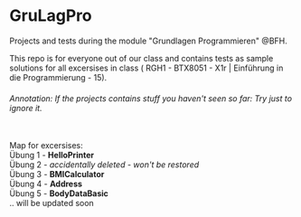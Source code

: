﻿# GruLagPro
Projects and tests during the module "Grundlagen Programmieren" @BFH.

This repo is for everyone out of our class and contains tests as sample solutions for all excersises in class ( RGH1 - BTX8051 - X1r | Einführung in die Programmierung - 15).<br>

###### Annotation: If the projects contains stuff you haven't seen so far: Try just to ignore it.

<br>Map for excersises:<br>
Übung 1 - **HelloPrinter**<br>
Übung 2 - *accidentally deleted - won't be restored*<br>
Übung 3 - **BMICalculator**<br>
Übung 4 - **Address**<br>
Übung 5 - **BodyDataBasic**<br>
.. will be updated soon

